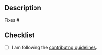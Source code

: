 <!--
  Hello, thanks for submitting a pull request! Please provide enough information so we can review it.
-->

## Description

Fixes #

## Checklist

- [ ] I am following the [contributing guidelines]( https://github.com/AlphaKretin/emcee-tournament-bot/blob/master/.github/CONTRIBUTING.md).
